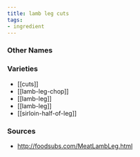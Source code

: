 ```yaml
---
title: lamb leg cuts
tags:
- ingredient
---
```



### Other Names


### Varieties

* [[cuts]]
* [[lamb-leg-chop]]
* [[lamb-leg]]
* [[lamb-leg]]
* [[sirloin-half-of-leg]]

### Sources
* http://foodsubs.com/MeatLambLeg.html
